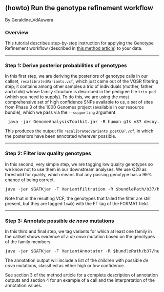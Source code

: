 ## (howto) Run the genotype refinement workflow

By Geraldine_VdAuwera

<h3>Overview</h3>

<p>This tutorial describes step-by-step instruction for applying the Genotype Refinement workflow (described in <a rel="nofollow" href="https://www.broadinstitute.org/gatk/guide/article?id=4723">this method article</a>) to your data.</p>

<hr></hr><h3>Step 1: Derive posterior probabilities of genotypes</h3>

<p>In this first step, we are deriving the posteriors of genotype calls in our callset, <code class="code codeInline" spellcheck="false">recalibratedVariants.vcf</code>, which just came out of the VQSR filtering step; it contains among other samples a trio of individuals (mother, father and child) whose family structure is described in the pedigree file <code class="code codeInline" spellcheck="false">trio.ped</code> (which you need to supply). To do this, we are using the most comprehensive set of high confidence SNPs available to us, a set of sites from Phase 3 of the 1000 Genomes project (available in our resource bundle), which we pass via the <code class="code codeInline" spellcheck="false">--supporting</code> argument.</p>

<pre class="code codeBlock" spellcheck="false"> java -jar GenomeAnalysisToolkit.jar -R human_g1k_v37_decoy.fasta -T CalculateGenotypePosteriors --supporting 1000G_phase3_v4_20130502.sites.vcf -ped trio.ped -V recalibratedVariants.vcf -o recalibratedVariants.postCGP.vcf
</pre>

<p>This produces the output file <code class="code codeInline" spellcheck="false">recalibratedVariants.postCGP.vcf</code>, in which the posteriors have been annotated wherever possible.</p>

<hr></hr><h3>Step 2: Filter low quality genotypes</h3>

<p>In this second, very simple step, we are tagging low quality genotypes so we know not to use them in our downstream analyses. We use Q20 as threshold for quality, which means that any passing genotype has a 99% chance of being correct.</p>

<pre class="code codeBlock" spellcheck="false">java -jar $GATKjar -T VariantFiltration -R $bundlePath/b37/human_g1k_v37_decoy.fasta -V recalibratedVariants.postCGP.vcf -G_filter "GQ &lt; 20.0" -G_filterName lowGQ -o recalibratedVariants.postCGP.Gfiltered.vcf
</pre>

<p>Note that in the resulting VCF, the genotypes that failed the filter are still present, but they are tagged <code class="code codeInline" spellcheck="false">lowGQ</code> with the FT tag of the FORMAT field.</p>

<hr></hr><h3>Step 3: Annotate possible <em>de novo</em> mutations</h3>

<p>In this third and final step, we tag variants for which at least one family in the callset shows evidence of a <em>de novo</em> mutation based on the genotypes of the family members.</p>

<pre class="code codeBlock" spellcheck="false">java -jar $GATKjar -T VariantAnnotator -R $bundlePath/b37/human_g1k_v37_decoy.fasta -V recalibratedVariants.postCGP.Gfiltered.vcf -A PossibleDeNovo -ped trio.ped -o recalibratedVariants.postCGP.Gfiltered.deNovos.vcf
</pre>

<p>The annotation output will include a list of the children with possible <em>de novo</em> mutations, classified as either high or low confidence.</p>

<p>See section 3 of the method article for a complete description of annotation outputs and section 4 for an example of a call and the interpretation of the annotation values.</p>
